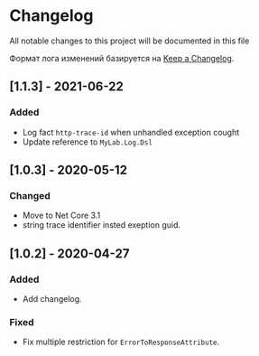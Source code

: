 # Changelog

All notable changes to this project will be documented in this file

Формат лога изменений базируется на [Keep a Changelog](https://keepachangelog.com/en/1.0.0/).

## [1.1.3] - 2021-06-22

### Added

* Log fact `http-trace-id` when unhandled exception cought
* Update reference to `MyLab.Log.Dsl`

## [1.0.3] - 2020-05-12

### Changed

- Move to Net Core 3.1
- string trace identifier insted exeption guid.

## [1.0.2] - 2020-04-27

### Added

- Add changelog.

### Fixed

* Fix multiple restriction for `ErrorToResponseAttribute`.